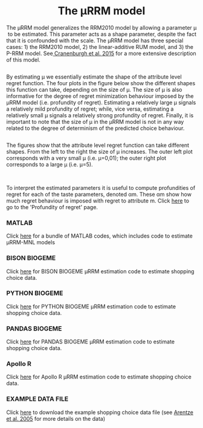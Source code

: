<div id="bgLayers_comp-la7wokve" class="MW5IWV" data-hook="bgLayers">
<div id="bgMedia_comp-la7wokve" class="VgO9Yg">&nbsp;</div>
</div>
<div class="" data-mesh-id="comp-la7wokveinlineContent" data-testid="inline-content">
<div data-mesh-id="comp-la7wokveinlineContent-gridContainer" data-testid="mesh-container-content">
<div id="i20bz9jf" class="BaOVQ8 tz5f0K i20bz9jf wixui-rich-text" data-testid="richTextElement">
<h1 class="font_2 wixui-rich-text__text" style="text-align: center;">The &micro;RRM model</h1>
</div>
</div>
</div>
<p>The &micro;RRM model generalizes the RRM2010 model by allowing a parameter &micro; &nbsp;to be estimated. This parameter acts as a shape parameter, despite the fact that it&nbsp;is confounded with the scale. The &micro;RRM model has three special cases: 1) the RRM2010 model, 2) the linear-additive RUM model, and 3) the P-RRM model. See<span class="wixui-rich-text__text"><a class="wixui-rich-text__text" href="http://www.sciencedirect.com/science/article/pii/S0965856415000166" target="_blank" rel="noopener">&nbsp;Cranenburgh et al. 2015</a></span>&nbsp;for a more extensive description of this model.</p>
<p><img src="https://github.com/sandervancranenburgh/advancedRRMmodels/blob/main/Source/RRM%20Models%20%26%20Software/%C2%B5RRM/mu_RRM.png" alt="" /></p>
<p>By estimating &micro;&nbsp;we essentially estimate the shape of the attribute level regret function. The four plots in the figure below show the different shapes this function can take, depending on the size of &micro;. The size of &micro; is also informative for the degree of regret minimization behaviour imposed by the &micro;RRM model (i.e. profundity of regret). Estimating a relatively large &micro; signals a relatively mild profundity of regret; while, vice versa, estimating a relatively small &micro; signals a relatively strong profundity of regret. Finally, it is important to note that the size of &micro;&nbsp;in the &micro;RRM model is not in any way related to the degree of determinism of the predicted choice behaviour.</p>
<p><img src="https://github.com/sandervancranenburgh/advancedRRMmodels/blob/main/Source/RRM%20Models%20%26%20Software/%C2%B5RRM/mu_RRM_2.png" alt="" /></p>
<p class="font_8 wixui-rich-text__text">The figures show that the attribute level regret function can take different shapes. From the left to the right the size of &micro; increases. The outer left plot corresponds with a very small &micro; (i.e. &micro;=0,01); the outer right plot corresponds to a large &micro; (i.e. &micro;=5).</p>
<p class="font_8 wixui-rich-text__text"><span class="wixGuard wixui-rich-text__text">​</span></p>
<p class="font_8 wixui-rich-text__text">To interpret the estimated parameters it is useful to compute profundities of regret for each of the taste parameters, denoted &alpha;<span class="wixui-rich-text__text">m</span>. These &alpha;<span class="wixui-rich-text__text">m</span>&nbsp;show how much regret behaviour is imposed with regret to attribute&nbsp;<span class="wixui-rich-text__text">m.&nbsp;</span>Click <a href="https://github.com/sandervancranenburgh/advancedRRMmodels/tree/main/Source/RRM%20Methodology/Profundity%20of%20regret">here</a>&nbsp;to go to the 'Profundity of regret' page.</p>

<h3 class="font_7 wixui-rich-text__text" dir="ltr">MATLAB</h3>
<p class="font_8 wixui-rich-text__text" dir="ltr">Click&nbsp;<span class="wixui-rich-text__text"><a class="wixui-rich-text__text" href="https://github.com/sandervancranenburgh/advancedRRMmodels/tree/main/Source/RRM%20Models%20%26%20Software/%C2%B5RRM/MATLAB" target="_blank" rel="noopener">here</a></span>&nbsp;for a bundle of MATLAB codes, which includes code to estimate µRRM-MNL models</p>
<h3 class="font_7 wixui-rich-text__text" dir="ltr">BISON BIOGEME&nbsp;</h3>
<p class="font_8 wixui-rich-text__text" dir="ltr">Click&nbsp;<span class="wixui-rich-text__text"><a class="wixui-rich-text__text" href="https://github.com/sandervancranenburgh/advancedRRMmodels/tree/main/Source/RRM%20Models%20%26%20Software/%C2%B5RRM/BISON%20BIOGEME" target="_blank" rel="noopener">here</a></span>&nbsp;for BISON BIOGEME µRRM estimation code to estimate shopping choice data.</p>
<h3 class="font_7 wixui-rich-text__text" dir="ltr">PYTHON BIOGEME</h3>
<p class="font_8 wixui-rich-text__text" dir="ltr">Click&nbsp;<span class="wixui-rich-text__text"><a class="wixui-rich-text__text" href="https://github.com/sandervancranenburgh/advancedRRMmodels/tree/main/Source/RRM%20Models%20%26%20Software/%C2%B5RRM/PYTHON%20BIOGEME" target="_blank" rel="noopener">here</a></span>&nbsp;for PYTHON BIOGEME µRRM estimation code to estimate shopping choice data.</p>
<h3 class="font_7 wixui-rich-text__text" dir="ltr">PANDAS BIOGEME</h3>
<p class="font_8 wixui-rich-text__text" dir="ltr">Click&nbsp;<span class="wixui-rich-text__text"><a class="wixui-rich-text__text" href="https://github.com/sandervancranenburgh/advancedRRMmodels/tree/main/Source/RRM%20Models%20%26%20Software/%C2%B5RRM/PANDAS%20BIOGEME" target="_blank" rel="noopener">here</a></span>&nbsp;for PANDAS BIOGEME µRRM estimation code to estimate shopping choice data.</p>
<h3 class="font_8 wixui-rich-text__text">Apollo R</h3>
<p class="font_8 wixui-rich-text__text" dir="ltr">Click&nbsp;<span class="wixui-rich-text__text"><a class="wixui-rich-text__text" href="https://github.com/sandervancranenburgh/advancedRRMmodels/tree/main/Source/RRM%20Models%20%26%20Software/%C2%B5RRM/Apollo%20R" target="_blank" rel="noopener">here</a></span>&nbsp;for Apollo R&nbsp;µRRM estimation code to estimate shopping choice data.</p>
<h3 class="font_8 wixui-rich-text__text">EXAMPLE DATA FILE</h3>
<p class="font_8 wixui-rich-text__text" dir="ltr">Click&nbsp;<span class="wixui-rich-text__text"><a class="wixui-rich-text__text" href="https://github.com/sandervancranenburgh/advancedRRMmodels/tree/main/Source/RRM%20Models%20%26%20Software/%C2%B5RRM/EXAMPLE%20DATA" target="_blank" rel="noopener">here</a></span>&nbsp;to download the example shopping choice data file&nbsp;(see&nbsp;<span class="wixui-rich-text__text"><a class="wixui-rich-text__text" href="http://journals.ama.org/doi/abs/10.1509/jmkr.42.1.109.56884" target="_blank" rel="noopener">Arentze et al. 2005</a></span>&nbsp;for more details on the data)</p>
